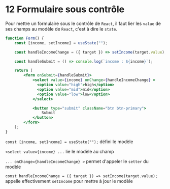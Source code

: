 # 12 Formulaire sous contrôle

Pour mettre un formulaire sous le contrôle de `React`, il faut lier les `value` de ses champs au modèle de `React`, c'est à dire le `state`.

```jsx
function Form() {
    const [income, setIncome] = useState("");

    const handleIncomeChange = ({ target }) => setIncome(target.value);

    const handleSubmit = () => console.log(`income : ${income}`);

    return (
        <form onSubmit={handleSubmit}>
            <select value={income} onChange={handleIncomeChange} >
              <option value="high">high</option>
              <option value="mid">mid</option>
              <option value="low">low</option>
            </select>

            <button type="submit" className="btn btn-primary">
                Submit
            </button>
        </form>
    );
}
```

`const [income, setIncome] = useState("");` défini le modèle

`<select value={income} ...` lie le modèle au champ

`... onChange={handleIncomeChange} >` permet d'appeler le `setter` du modèle

`const handleIncomeChange = ({ target }) => setIncome(target.value);` appelle effectivement `setIncome`  pour mettre à jour le modèle
